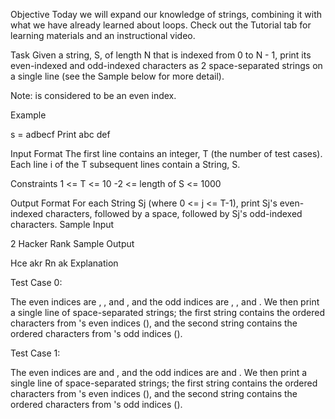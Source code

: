 Objective
Today we will expand our knowledge of strings, combining it with what we have already learned about loops. Check out the Tutorial tab for learning materials and an instructional video.

Task
Given a string, S, of length N that is indexed from 0 to N - 1, print its even-indexed and odd-indexed characters as 2 space-separated strings on a single line (see the Sample below for more detail).

Note: is considered to be an even index.

Example

s = adbecf
Print abc def

Input Format
The first line contains an integer, T (the number of test cases). Each line i of the T subsequent lines contain a String, S.

Constraints
1 <= T <= 10
-2 <= length of S <= 1000

Output Format
For each String Sj (where 0 <= j <= T-1), print Sj's even-indexed characters, followed by a space, followed by Sj's odd-indexed characters.
Sample Input

2
Hacker
Rank
Sample Output

Hce akr
Rn ak
Explanation

Test Case 0: 






The even indices are , , and , and the odd indices are , , and . We then print a single line of  space-separated strings; the first string contains the ordered characters from 's even indices (), and the second string contains the ordered characters from 's odd indices ().

Test Case 1: 




The even indices are  and , and the odd indices are  and . We then print a single line of  space-separated strings; the first string contains the ordered characters from 's even indices (), and the second string contains the ordered characters from 's odd indices ().